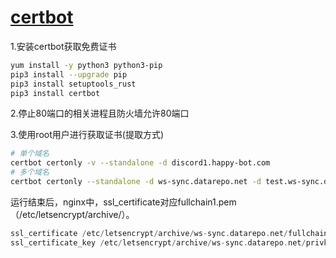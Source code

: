 # [certbot](https://certbot.eff.org/instructions?ws=other&os=centosrhel8)

1.安装certbot获取免费证书

````bash
yum install -y python3 python3-pip
pip3 install --upgrade pip
pip3 install setuptools_rust
pip3 install certbot
````

2.停止80端口的相关进程且防火墙允许80端口

3.使用root用户进行获取证书(提取方式)

```bash
# 单个域名
certbot certonly -v --standalone -d discord1.happy-bot.com
# 多个域名
certbot certonly --standalone -d ws-sync.datarepo.net -d test.ws-sync.datarepo.net
```

运行结束后，nginx中，ssl_certificate对应fullchain1.pem（/etc/letsencrypt/archive/）。

```php
ssl_certificate /etc/letsencrypt/archive/ws-sync.datarepo.net/fullchain1.pem
ssl_certificate_key /etc/letsencrypt/archive/ws-sync.datarepo.net/privkey1.pem
```